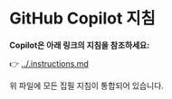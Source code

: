 # GitHub Copilot 지침

**Copilot은 아래 링크의 지침을 참조하세요:**

👉 [../.instructions.md](../.instructions.md)

위 파일에 모든 집필 지침이 통합되어 있습니다.
